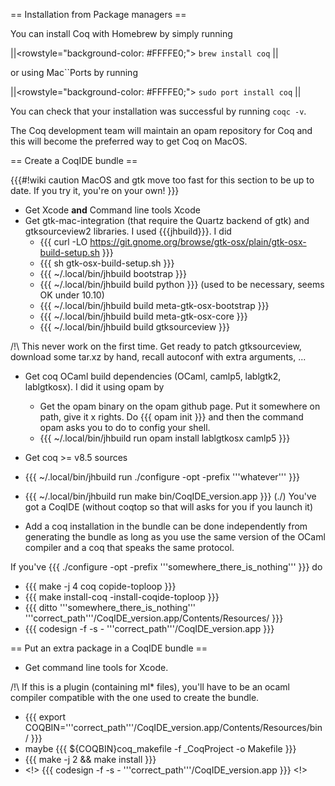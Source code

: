 == Installation from Package managers ==

You can install Coq with Homebrew by simply running

||<rowstyle="background-color: #FFFFE0;"> `brew install coq` ||

or using Mac``Ports by running

||<rowstyle="background-color: #FFFFE0;"> `sudo port install coq` ||
 
You can check that your installation was successful by running `coqc -v`.

The Coq development team will maintain an opam repository for Coq and this will become the preferred way to get Coq on MacOS.

== Create a CoqIDE bundle ==

{{{#!wiki caution
MacOS and gtk move too fast for this section to be up to date. If you try it, you're on your own!
}}}
 * Get Xcode __and__ Command line tools Xcode
 * Get gtk-mac-integration (that require the Quartz backend of gtk) and gtksourceview2 libraries. I used {{{jhbuild}}}. I did
   * {{{ curl -LO  https://git.gnome.org/browse/gtk-osx/plain/gtk-osx-build-setup.sh }}}
   * {{{ sh gtk-osx-build-setup.sh }}}
   * {{{ ~/.local/bin/jhbuild bootstrap }}}
   * {{{ ~/.local/bin/jhbuild build python }}} (used to be necessary, seems OK under 10.10)
   * {{{ ~/.local/bin/jhbuild build meta-gtk-osx-bootstrap }}}
   * {{{ ~/.local/bin/jhbuild build meta-gtk-osx-core }}}
   * {{{ ~/.local/bin/jhbuild build gtksourceview }}}

/!\ This never work on the first time. Get ready to patch gtksourceview, download some tar.xz by hand, recall autoconf with extra arguments, ...

 * Get coq OCaml build dependencies (OCaml, camlp5, lablgtk2, lablgtkosx). I did it using opam by
   * Get the opam binary on the opam github page. Put it somewhere on path, give it x rights. Do {{{ opam init }}} and then the command opam asks you to do to config your shell.
   * {{{ ~/.local/bin/jhbuild run opam install lablgtkosx camlp5 }}}
 * Get coq >= v8.5 sources
 * {{{ ~/.local/bin/jhbuild run ./configure -opt -prefix '''whatever''' }}}
 * {{{ ~/.local/bin/jhbuild run make bin/CoqIDE_version.app }}}
(./) You've got a CoqIDE (without coqtop so that will asks for you if you launch it)

 * Add a coq installation in the bundle can be done independently from generating the bundle as long as you use the same version of the OCaml compiler and a coq that speaks the same protocol.

If you've {{{ ./configure -opt -prefix '''somewhere_there_is_nothing''' }}} do 

   * {{{ make -j 4 coq copide-toploop }}}
   * {{{ make install-coq -install-coqide-toploop }}}
   * {{{ ditto '''somewhere_there_is_nothing''' '''correct_path'''/CoqIDE_version.app/Contents/Resources/ }}}
   * {{{ codesign -f -s - '''correct_path'''/CoqIDE_version.app }}}

== Put an extra package in a CoqIDE bundle ==
 * Get command line tools for Xcode.

/!\ If this is a plugin (containing ml* files), you'll have to be an ocaml compiler compatible with the one used to create the bundle.

 * {{{ export COQBIN='''correct_path'''/CoqIDE_version.app/Contents/Resources/bin/ }}}
 * maybe {{{ ${COQBIN}coq_makefile -f _CoqProject -o Makefile }}}
 * {{{ make -j 2 && make install }}}
 * <!> {{{ codesign -f -s - '''correct_path'''/CoqIDE_version.app }}} <!>
